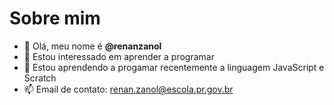 # Sobre mim

- 👋 Olá, meu nome é **@renanzanol**
- 👀 Estou interessado em aprender a programar
- 🌱 Estou aprendendo a progamar recentemente a linguagem JavaScript e Scratch
- 📫 Email de contato: renan.zanol@escola.pr.gov.br


<!---
renanzanol/renanzanol is a ✨ special ✨ repository because its `README.md` (this file) appears on your GitHub profile.
You can click the Preview link to take a look at your changes.
--->
